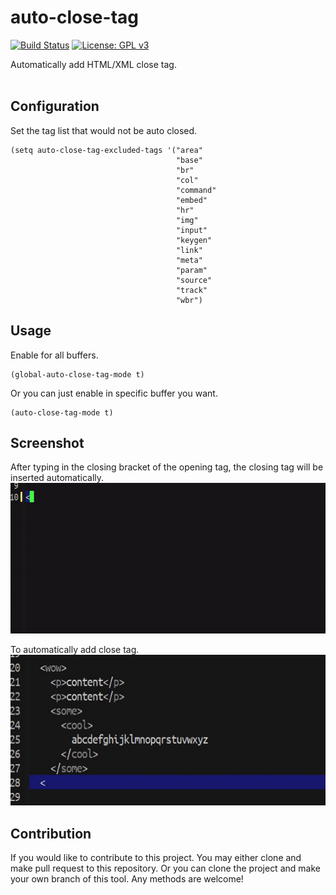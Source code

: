 # auto-close-tag #

[![Build Status](https://travis-ci.com/jcs090218/auto-close-tag.svg?branch=master)](https://travis-ci.com/jcs090218/auto-close-tag)
[![License: GPL v3](https://img.shields.io/badge/License-GPL%20v3-blue.svg)](https://www.gnu.org/licenses/gpl-3.0)

Automatically add HTML/XML close tag.<br/><br/>


## Configuration ##
Set the tag list that would not be auto closed.
```
(setq auto-close-tag-excluded-tags '("area"
                                     "base"
                                     "br"
                                     "col"
                                     "command"
                                     "embed"
                                     "hr"
                                     "img"
                                     "input"
                                     "keygen"
                                     "link"
                                     "meta"
                                     "param"
                                     "source"
                                     "track"
                                     "wbr")
```


## Usage ##
Enable for all buffers.
```
(global-auto-close-tag-mode t)
```
Or you can just enable in specific buffer you want.
```
(auto-close-tag-mode t)
```


## Screenshot ##
After typing in the closing bracket of the opening tag, the closing tag
will be inserted automatically.
<img src="./screenshot/auto-close-tag-demo-1.gif" width="600" height="241"/>

To automatically add close tag.
<img src="./screenshot/auto-close-tag-demo-2.gif" width="600" height="241"/>


## Contribution ##
If you would like to contribute to this project. You may either
clone and make pull request to this repository. Or you can
clone the project and make your own branch of this tool. Any
methods are welcome!
